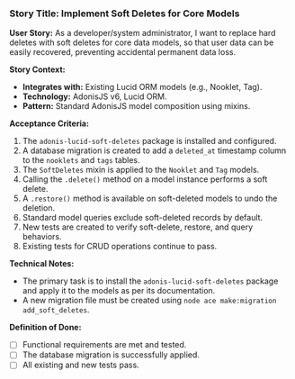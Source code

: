 ### **Story Title: Implement Soft Deletes for Core Models**

**User Story:**
As a developer/system administrator,
I want to replace hard deletes with soft deletes for core data models,
so that user data can be easily recovered, preventing accidental permanent data loss.

**Story Context:**
*   **Integrates with:** Existing Lucid ORM models (e.g., Nooklet, Tag).
*   **Technology:** AdonisJS v6, Lucid ORM.
*   **Pattern:** Standard AdonisJS model composition using mixins.

**Acceptance Criteria:**
1.  The `adonis-lucid-soft-deletes` package is installed and configured.
2.  A database migration is created to add a `deleted_at` timestamp column to the `nooklets` and `tags` tables.
3.  The `SoftDeletes` mixin is applied to the `Nooklet` and `Tag` models.
4.  Calling the `.delete()` method on a model instance performs a soft delete.
5.  A `.restore()` method is available on soft-deleted models to undo the deletion.
6.  Standard model queries exclude soft-deleted records by default.
7.  New tests are created to verify soft-delete, restore, and query behaviors.
8.  Existing tests for CRUD operations continue to pass.

**Technical Notes:**
*   The primary task is to install the `adonis-lucid-soft-deletes` package and apply it to the models as per its documentation.
*   A new migration file must be created using `node ace make:migration add_soft_deletes`.

**Definition of Done:**
- [ ] Functional requirements are met and tested.
- [ ] The database migration is successfully applied.
- [ ] All existing and new tests pass.